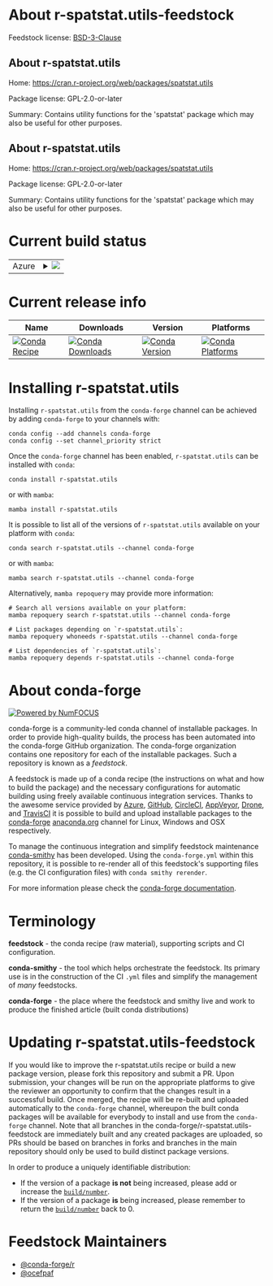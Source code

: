 About r-spatstat.utils-feedstock
================================

Feedstock license: [BSD-3-Clause](https://github.com/conda-forge/r-spatstat.utils-feedstock/blob/main/LICENSE.txt)


About r-spatstat.utils
----------------------

Home: https://cran.r-project.org/web/packages/spatstat.utils

Package license: GPL-2.0-or-later

Summary: Contains utility functions for the 'spatstat' package which may also be useful for other purposes.

About r-spatstat.utils
----------------------

Home: https://cran.r-project.org/web/packages/spatstat.utils

Package license: GPL-2.0-or-later

Summary: Contains utility functions for the 'spatstat' package which may also be useful for other purposes.

Current build status
====================


<table>
    
  <tr>
    <td>Azure</td>
    <td>
      <details>
        <summary>
          <a href="https://dev.azure.com/conda-forge/feedstock-builds/_build/latest?definitionId=1657&branchName=main">
            <img src="https://dev.azure.com/conda-forge/feedstock-builds/_apis/build/status/r-spatstat.utils-feedstock?branchName=main">
          </a>
        </summary>
        <table>
          <thead><tr><th>Variant</th><th>Status</th></tr></thead>
          <tbody><tr>
              <td>linux_64_r_base4.3</td>
              <td>
                <a href="https://dev.azure.com/conda-forge/feedstock-builds/_build/latest?definitionId=1657&branchName=main">
                  <img src="https://dev.azure.com/conda-forge/feedstock-builds/_apis/build/status/r-spatstat.utils-feedstock?branchName=main&jobName=linux&configuration=linux%20linux_64_r_base4.3" alt="variant">
                </a>
              </td>
            </tr><tr>
              <td>linux_64_r_base4.4</td>
              <td>
                <a href="https://dev.azure.com/conda-forge/feedstock-builds/_build/latest?definitionId=1657&branchName=main">
                  <img src="https://dev.azure.com/conda-forge/feedstock-builds/_apis/build/status/r-spatstat.utils-feedstock?branchName=main&jobName=linux&configuration=linux%20linux_64_r_base4.4" alt="variant">
                </a>
              </td>
            </tr><tr>
              <td>linux_aarch64_r_base4.3</td>
              <td>
                <a href="https://dev.azure.com/conda-forge/feedstock-builds/_build/latest?definitionId=1657&branchName=main">
                  <img src="https://dev.azure.com/conda-forge/feedstock-builds/_apis/build/status/r-spatstat.utils-feedstock?branchName=main&jobName=linux&configuration=linux%20linux_aarch64_r_base4.3" alt="variant">
                </a>
              </td>
            </tr><tr>
              <td>linux_aarch64_r_base4.4</td>
              <td>
                <a href="https://dev.azure.com/conda-forge/feedstock-builds/_build/latest?definitionId=1657&branchName=main">
                  <img src="https://dev.azure.com/conda-forge/feedstock-builds/_apis/build/status/r-spatstat.utils-feedstock?branchName=main&jobName=linux&configuration=linux%20linux_aarch64_r_base4.4" alt="variant">
                </a>
              </td>
            </tr><tr>
              <td>linux_ppc64le_r_base4.3</td>
              <td>
                <a href="https://dev.azure.com/conda-forge/feedstock-builds/_build/latest?definitionId=1657&branchName=main">
                  <img src="https://dev.azure.com/conda-forge/feedstock-builds/_apis/build/status/r-spatstat.utils-feedstock?branchName=main&jobName=linux&configuration=linux%20linux_ppc64le_r_base4.3" alt="variant">
                </a>
              </td>
            </tr><tr>
              <td>linux_ppc64le_r_base4.4</td>
              <td>
                <a href="https://dev.azure.com/conda-forge/feedstock-builds/_build/latest?definitionId=1657&branchName=main">
                  <img src="https://dev.azure.com/conda-forge/feedstock-builds/_apis/build/status/r-spatstat.utils-feedstock?branchName=main&jobName=linux&configuration=linux%20linux_ppc64le_r_base4.4" alt="variant">
                </a>
              </td>
            </tr><tr>
              <td>osx_64_r_base4.3</td>
              <td>
                <a href="https://dev.azure.com/conda-forge/feedstock-builds/_build/latest?definitionId=1657&branchName=main">
                  <img src="https://dev.azure.com/conda-forge/feedstock-builds/_apis/build/status/r-spatstat.utils-feedstock?branchName=main&jobName=osx&configuration=osx%20osx_64_r_base4.3" alt="variant">
                </a>
              </td>
            </tr><tr>
              <td>osx_64_r_base4.4</td>
              <td>
                <a href="https://dev.azure.com/conda-forge/feedstock-builds/_build/latest?definitionId=1657&branchName=main">
                  <img src="https://dev.azure.com/conda-forge/feedstock-builds/_apis/build/status/r-spatstat.utils-feedstock?branchName=main&jobName=osx&configuration=osx%20osx_64_r_base4.4" alt="variant">
                </a>
              </td>
            </tr><tr>
              <td>osx_arm64_r_base4.3</td>
              <td>
                <a href="https://dev.azure.com/conda-forge/feedstock-builds/_build/latest?definitionId=1657&branchName=main">
                  <img src="https://dev.azure.com/conda-forge/feedstock-builds/_apis/build/status/r-spatstat.utils-feedstock?branchName=main&jobName=osx&configuration=osx%20osx_arm64_r_base4.3" alt="variant">
                </a>
              </td>
            </tr><tr>
              <td>osx_arm64_r_base4.4</td>
              <td>
                <a href="https://dev.azure.com/conda-forge/feedstock-builds/_build/latest?definitionId=1657&branchName=main">
                  <img src="https://dev.azure.com/conda-forge/feedstock-builds/_apis/build/status/r-spatstat.utils-feedstock?branchName=main&jobName=osx&configuration=osx%20osx_arm64_r_base4.4" alt="variant">
                </a>
              </td>
            </tr><tr>
              <td>win_64_r_base4.3</td>
              <td>
                <a href="https://dev.azure.com/conda-forge/feedstock-builds/_build/latest?definitionId=1657&branchName=main">
                  <img src="https://dev.azure.com/conda-forge/feedstock-builds/_apis/build/status/r-spatstat.utils-feedstock?branchName=main&jobName=win&configuration=win%20win_64_r_base4.3" alt="variant">
                </a>
              </td>
            </tr><tr>
              <td>win_64_r_base4.4</td>
              <td>
                <a href="https://dev.azure.com/conda-forge/feedstock-builds/_build/latest?definitionId=1657&branchName=main">
                  <img src="https://dev.azure.com/conda-forge/feedstock-builds/_apis/build/status/r-spatstat.utils-feedstock?branchName=main&jobName=win&configuration=win%20win_64_r_base4.4" alt="variant">
                </a>
              </td>
            </tr>
          </tbody>
        </table>
      </details>
    </td>
  </tr>
</table>

Current release info
====================

| Name | Downloads | Version | Platforms |
| --- | --- | --- | --- |
| [![Conda Recipe](https://img.shields.io/badge/recipe-r--spatstat.utils-green.svg)](https://anaconda.org/conda-forge/r-spatstat.utils) | [![Conda Downloads](https://img.shields.io/conda/dn/conda-forge/r-spatstat.utils.svg)](https://anaconda.org/conda-forge/r-spatstat.utils) | [![Conda Version](https://img.shields.io/conda/vn/conda-forge/r-spatstat.utils.svg)](https://anaconda.org/conda-forge/r-spatstat.utils) | [![Conda Platforms](https://img.shields.io/conda/pn/conda-forge/r-spatstat.utils.svg)](https://anaconda.org/conda-forge/r-spatstat.utils) |

Installing r-spatstat.utils
===========================

Installing `r-spatstat.utils` from the `conda-forge` channel can be achieved by adding `conda-forge` to your channels with:

```
conda config --add channels conda-forge
conda config --set channel_priority strict
```

Once the `conda-forge` channel has been enabled, `r-spatstat.utils` can be installed with `conda`:

```
conda install r-spatstat.utils
```

or with `mamba`:

```
mamba install r-spatstat.utils
```

It is possible to list all of the versions of `r-spatstat.utils` available on your platform with `conda`:

```
conda search r-spatstat.utils --channel conda-forge
```

or with `mamba`:

```
mamba search r-spatstat.utils --channel conda-forge
```

Alternatively, `mamba repoquery` may provide more information:

```
# Search all versions available on your platform:
mamba repoquery search r-spatstat.utils --channel conda-forge

# List packages depending on `r-spatstat.utils`:
mamba repoquery whoneeds r-spatstat.utils --channel conda-forge

# List dependencies of `r-spatstat.utils`:
mamba repoquery depends r-spatstat.utils --channel conda-forge
```


About conda-forge
=================

[![Powered by
NumFOCUS](https://img.shields.io/badge/powered%20by-NumFOCUS-orange.svg?style=flat&colorA=E1523D&colorB=007D8A)](https://numfocus.org)

conda-forge is a community-led conda channel of installable packages.
In order to provide high-quality builds, the process has been automated into the
conda-forge GitHub organization. The conda-forge organization contains one repository
for each of the installable packages. Such a repository is known as a *feedstock*.

A feedstock is made up of a conda recipe (the instructions on what and how to build
the package) and the necessary configurations for automatic building using freely
available continuous integration services. Thanks to the awesome service provided by
[Azure](https://azure.microsoft.com/en-us/services/devops/), [GitHub](https://github.com/),
[CircleCI](https://circleci.com/), [AppVeyor](https://www.appveyor.com/),
[Drone](https://cloud.drone.io/welcome), and [TravisCI](https://travis-ci.com/)
it is possible to build and upload installable packages to the
[conda-forge](https://anaconda.org/conda-forge) [anaconda.org](https://anaconda.org/)
channel for Linux, Windows and OSX respectively.

To manage the continuous integration and simplify feedstock maintenance
[conda-smithy](https://github.com/conda-forge/conda-smithy) has been developed.
Using the ``conda-forge.yml`` within this repository, it is possible to re-render all of
this feedstock's supporting files (e.g. the CI configuration files) with ``conda smithy rerender``.

For more information please check the [conda-forge documentation](https://conda-forge.org/docs/).

Terminology
===========

**feedstock** - the conda recipe (raw material), supporting scripts and CI configuration.

**conda-smithy** - the tool which helps orchestrate the feedstock.
                   Its primary use is in the construction of the CI ``.yml`` files
                   and simplify the management of *many* feedstocks.

**conda-forge** - the place where the feedstock and smithy live and work to
                  produce the finished article (built conda distributions)


Updating r-spatstat.utils-feedstock
===================================

If you would like to improve the r-spatstat.utils recipe or build a new
package version, please fork this repository and submit a PR. Upon submission,
your changes will be run on the appropriate platforms to give the reviewer an
opportunity to confirm that the changes result in a successful build. Once
merged, the recipe will be re-built and uploaded automatically to the
`conda-forge` channel, whereupon the built conda packages will be available for
everybody to install and use from the `conda-forge` channel.
Note that all branches in the conda-forge/r-spatstat.utils-feedstock are
immediately built and any created packages are uploaded, so PRs should be based
on branches in forks and branches in the main repository should only be used to
build distinct package versions.

In order to produce a uniquely identifiable distribution:
 * If the version of a package **is not** being increased, please add or increase
   the [``build/number``](https://docs.conda.io/projects/conda-build/en/latest/resources/define-metadata.html#build-number-and-string).
 * If the version of a package **is** being increased, please remember to return
   the [``build/number``](https://docs.conda.io/projects/conda-build/en/latest/resources/define-metadata.html#build-number-and-string)
   back to 0.

Feedstock Maintainers
=====================

* [@conda-forge/r](https://github.com/orgs/conda-forge/teams/r/)
* [@ocefpaf](https://github.com/ocefpaf/)


<!-- dummy commit to enable rerendering -->

